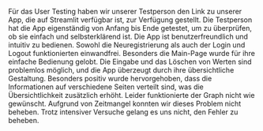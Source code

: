 Für das User Testing haben wir unserer Testperson den Link zu unserer App, die auf Streamlit verfügbar ist, zur Verfügung gestellt. Die Testperson hat die App eigenständig von Anfang bis Ende getestet, um zu überprüfen, ob sie einfach und selbsterklärend ist.
Die App ist benutzerfreundlich und intuitiv zu bedienen. Sowohl die Neuregistrierung als auch der Login und Logout funktionierten einwandfrei. Besonders die Main-Page wurde für ihre einfache Bedienung gelobt.
Die Eingabe und das Löschen von Werten sind problemlos möglich, und die App überzeugt durch ihre übersichtliche Gestaltung. Besonders positiv wurde hervorgehoben, dass die Informationen auf verschiedene Seiten verteilt sind, was die Übersichtlichkeit zusätzlich erhöht.
Leider funktionierte der Graph nicht wie gewünscht. Aufgrund von Zeitmangel konnten wir dieses Problem nicht beheben. Trotz intensiver Versuche gelang es uns nicht, den Fehler zu beheben.
